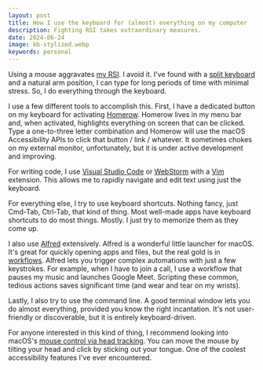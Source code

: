 ```yaml
---
layout: post
title: How I use the keyboard for (almost) everything on my computer
description: Fighting RSI takes extraordinary measures.
date: 2024-06-24
image: kb-stylized.webp
keywords: personal
---
```


<script>
  import {base} from '$app/paths';
</script>

Using a mouse aggravates [my RSI]({base}/blog/fighting-rsi-injuries-developer). I avoid it. I've found with a [split keyboard](https://ergodox-ez.com) and a natural arm position, I can type for long periods of time with minimal stress. So, I do everything through the keyboard.

I use a few different tools to accomplish this. First, I have a dedicated button on my keyboard for activating [Homerow](https://www.homerow.app). Homerow lives in my menu bar and, when activated, highlights everything on screen that can be clicked. Type a one-to-three letter combination and Homerow will use the macOS Accessibility APIs to click that button / link / whatever. It sometimes chokes on my external monitor, unfortunately, but it is under active development and improving.

For writing code, I use [Visual Studio Code](https://code.visualstudio.com) or [WebStorm](https://www.jetbrains.com/webstorm/) with a [Vim](https://www.vim.org) extension. This allows me to rapidly navigate and edit text using just the keyboard.

For everything else, I try to use keyboard shortcuts. Nothing fancy, just Cmd-Tab, Ctrl-Tab, that kind of thing. Most well-made apps have keyboard shortcuts to do most things. Mostly. I just try to memorize them as they come up.

I also use [Alfred](https://alfred.app) extensively. Alfred is a wonderful little launcher for macOS. It's great for quickly opening apps and files, but the real gold is in [workflows](https://www.alfredapp.com/workflows/). Alfred lets you trigger complex automations with just a few keystrokes. For example, when I have to join a call, I use a workflow that pauses my music and launches Google Meet. Scripting these common, tedious actions saves significant time (and wear and tear on my wrists).

Lastly, I also try to use the command line. A good terminal window lets you do almost everything, provided you know the right incantation. It's not user-friendly or discoverable, but it is entirely keyboard-driven.

For anyone interested in this kind of thing, I recommend looking into macOS's [mouse control via head tracking](https://support.apple.com/guide/mac-help/move-the-pointer-using-head-pointer-mchlb2d4782b/mac). You can move the mouse by tilting your head and click by sticking out your tongue. One of the coolest accessibility features I've ever encountered.

